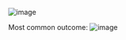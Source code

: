 ![image](https://github.com/user-attachments/assets/f4efdbb5-6b9f-4b74-8057-8ac6c369f936)

Most common outcome:
![image](https://github.com/user-attachments/assets/f79eba7f-86ad-4268-8db9-a91c631ca101)
